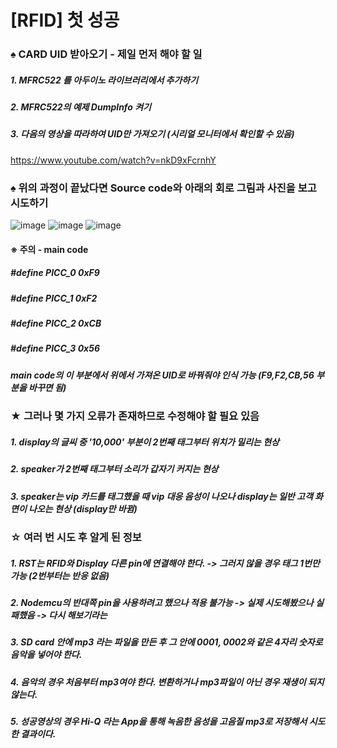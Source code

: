 # [RFID] 첫 성공
### ♠ CARD UID 받아오기 - 제일 먼저 해야 할 일
##### 1. MFRC522 를 아두이노 라이브러리에서 추가하기
##### 2. MFRC522의 예제 DumpInfo 켜기
##### 3. 다음의 영상을 따라하여 UID만 가져오기 (시리얼 모니터에서 확인할 수 있음) 
https://www.youtube.com/watch?v=nkD9xFcrnhY


### ♠ 위의 과정이 끝났다면 Source code와 아래의 회로 그림과 사진을 보고 시도하기 
![image](https://user-images.githubusercontent.com/53041002/63530753-1279db00-c542-11e9-9bca-2be37548ebe6.png)
![image](https://user-images.githubusercontent.com/53041002/63521666-dc345f80-c531-11e9-8593-98ca66aec650.png)
![image](https://user-images.githubusercontent.com/53041002/63521686-e7878b00-c531-11e9-87f3-baf5621a29d2.png)
#### ※ 주의 - main code
##### #define PICC_0 0xF9 
##### #define PICC_1 0xF2
##### #define PICC_2 0xCB
##### #define PICC_3 0x56
##### main code의 이 부분에서 위에서 가져온 UID로 바꿔줘야 인식 가능 (F9,F2,CB,56 부분을 바꾸면 됨)

### ★ 그러나 몇 가지 오류가 존재하므로 수정해야 할 필요 있음
##### 1. display의 글씨 중 '10,000' 부분이 2번째 태그부터 위치가 밀리는 현상  
##### 2. speaker가 2번째 태그부터 소리가 갑자기 커지는 현상
##### 3. speaker는 vip 카드를 태그했을 때 vip 대응 음성이 나오나 display는 일반 고객 화면이 나오는 현상 (display만 바뀜)

### ☆ 여러 번 시도 후 알게 된 정보
##### 1. RST는 RFID와 Display 다른 pin에 연결해야 한다. -> 그러지 않을 경우 태그 1번만 가능 (2번부터는 반응 없음)
##### 2. Nodemcu의 반대쪽 pin을 사용하려고 했으나 적용 불가능 -> 실제 시도해봤으나 실패했음 -> 다시 해보기라는
##### 3. SD card 안에 mp3 라는 파일을 만든 후 그 안에 0001, 0002와 같은 4자리 숫자로 음악을 넣어야 한다.
##### 4. 음악의 경우 처음부터 mp3여야 한다. 변환하거나 mp3파일이 아닌 경우 재생이 되지 않는다.
##### 5. 성공영상의 경우 Hi-Q 라는 App을 통해 녹음한 음성을 고음질 mp3로 저장해서 시도한 결과이다.
